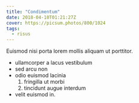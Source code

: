 ```yaml
---
title: "Condimentum"
date: 2018-04-10T01:21:27Z
cover: https://picsum.photos/800/1024
tags:
  - risus
---
```


Euismod nisi porta lorem mollis aliquam ut porttitor.

  * ullamcorper a lacus vestibulum
  * sed arcu non
  * odio euismod lacinia
    1. fringilla ut morbi
    2. tincidunt augue interdum
  * velit euismod in.
